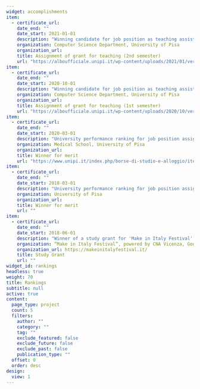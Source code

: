 ```yaml
---
widget: accomplishments
item:
  - certificate_url: 
    date_end: ""
    date_start: 2021-01-01
    description: "Winning candidate for job position as teaching assistant"
    organization: Computer Science Department, University of Pisa
    organization_url: 
    title: Assignment of grant for teaching (2nd semester)
    url: "https://alboufficiale.unipi.it/wp-content/uploads/2021/01/verbale-supporti2021.pdf"
item:
  - certificate_url: 
    date_end: ""
    date_start: 2020-10-01
    description: "Winning candidate for job position as teaching assistant"
    organization: Computer Science Department, University of Pisa
    organization_url: 
    title: Assignment of grant for teaching (1st semester)
    url: "https://alboufficiale.unipi.it/wp-content/uploads/2020/10/verbale-counseling.pdf"
item:
  - certificate_url: 
    date_end: ""
    date_start: 2020-03-01
    description: "University performance ranking for job position assignment as ICT assistant"
    organization: Medical School, University of Pisa
    organization_url: 
    title: Winner for merit 
    url: "https://www.unipi.it/index.php/borse-di-studio-e-alloggio/item/download/20122_c52fffc6c8ac04bb83de705ad9261ff4"
item:
  - certificate_url: 
    date_end: ""
    date_start: 2018-03-01
    description: "University performance ranking for job position assignment as ICT tech staff assistant"
    organization: University of Pisa
    organization_url: 
    title: Winner for merit 
    url: ""
item:
  - certificate_url: 
    date_end: ""
    date_start: 2018-06-01
    description: "Winner of a study grant for 'Make in Italy Festival' event, 2018 edition"
    organization: “Make in Italy Festival”, powered by CNA Vicenza, Goodnet and ItalyPost
    organization_url: https://makeinitalyfestival.it/
    title: Study Grant
    url: ""
widget_id: rankings
headless: true
weight: 70
title: Rankings
subtitle: null
active: true
content:
  page_type: project
  count: 5
  filters:
    author: ""
    category: ""
    tag: ""
    exclude_featured: false
    exclude_future: false
    exclude_past: false
    publication_type: ""
  offset: 0
  order: desc
design:
  view: 1
---
```




